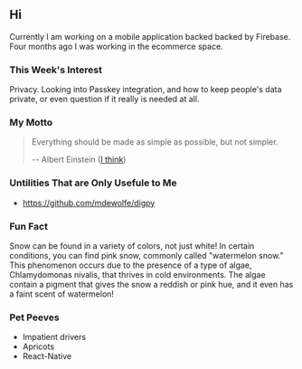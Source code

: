 ## Hi

Currently I am working on a mobile application backed backed by Firebase. Four months ago I was working in the ecommerce space.

### This Week's Interest

Privacy. Looking into Passkey integration, and how to keep people's data private, or even question if it really is needed at all.

### My Motto

> Everything should be made as simple as possible, but not simpler.
>
> -- Albert Einstein ([I think](https://skeptics.stackexchange.com/a/34603))

### Untilities That are Only Usefule to Me

- https://github.com/mdewolfe/digpy

### Fun Fact

Snow can be found in a variety of colors, not just white! In certain conditions, you can find pink snow, commonly called "watermelon snow." This phenomenon occurs due to the presence of a type of algae, Chlamydomonas nivalis, that thrives in cold environments. The algae contain a pigment that gives the snow a reddish or pink hue, and it even has a faint scent of watermelon!

### Pet Peeves

- Impatient drivers
- Apricots
- React-Native

<!--
**mdewolfe/mdewolfe** is a ✨ _special_ ✨ repository because its `README.md` (this file) appears on your GitHub profile.

Here are some ideas to get you started:

- 🔭 I’m currently working on ...
- 🌱 I’m currently learning ...
- 👯 I’m looking to collaborate on ...
- 🤔 I’m looking for help with ...
- 💬 Ask me about ...
- 📫 How to reach me: ...
- 😄 Pronouns: ...
- ⚡ Fun fact: ...
-->
